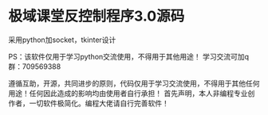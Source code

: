 # 极域课堂反控制程序3.0源码

采用python加socket，tkinter设计

PS：该软件仅用于学习python交流使用，不得用于其他用途！ 学习交流可加q群：709569388

遵循互助，开源，共同进步的原则，代码仅用于学习交流使用，不得用于其他任何用途！任何因此造成的影响均由使用者自行承担！
首先声明，本人非编程专业创作者，一切软件极简化。编程大佬请自行完善软件！
